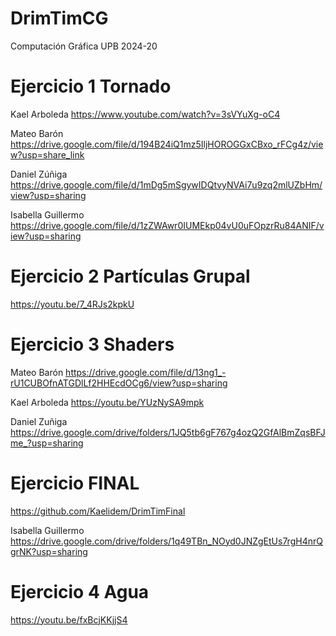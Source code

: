 # DrimTimCG
Computación Gráfica UPB 2024-20

# Ejercicio 1 Tornado
Kael Arboleda
https://www.youtube.com/watch?v=3sVYuXg-oC4

Mateo Barón
https://drive.google.com/file/d/194B24iQ1mz5IljHOROGGxCBxo_rFCg4z/view?usp=share_link

Daniel Zúñiga
https://drive.google.com/file/d/1mDg5mSgywIDQtvyNVAi7u9zq2mlUZbHm/view?usp=sharing

Isabella Guillermo
https://drive.google.com/file/d/1zZWAwr0IUMEkp04vU0uFOpzrRu84ANIF/view?usp=sharing


# Ejercicio 2 Partículas Grupal
https://youtu.be/7_4RJs2kpkU

# Ejercicio 3 Shaders
Mateo Barón 
https://drive.google.com/file/d/13ng1_-rU1CUBOfnATGDlLf2HHEcdOCg6/view?usp=sharing

Kael Arboleda
https://youtu.be/YUzNySA9mpk

Daniel Zuñiga
https://drive.google.com/drive/folders/1JQ5tb6gF767g4ozQ2GfAlBmZqsBFJme_?usp=sharing

# Ejercicio FINAL
https://github.com/Kaelidem/DrimTimFinal

Isabella Guillermo
https://drive.google.com/drive/folders/1q49TBn_NOyd0JNZgEtUs7rgH4nrQgrNK?usp=sharing

# Ejercicio 4 Agua
https://youtu.be/fxBcjKKjjS4
